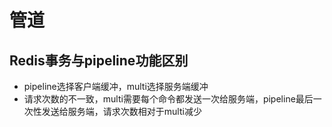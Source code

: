 # 管道

## Redis事务与pipeline功能区别

* pipeline选择客户端缓冲，multi选择服务端缓冲
* 请求次数的不一致，multi需要每个命令都发送一次给服务端，pipeline最后一次性发送给服务端，请求次数相对于multi减少

